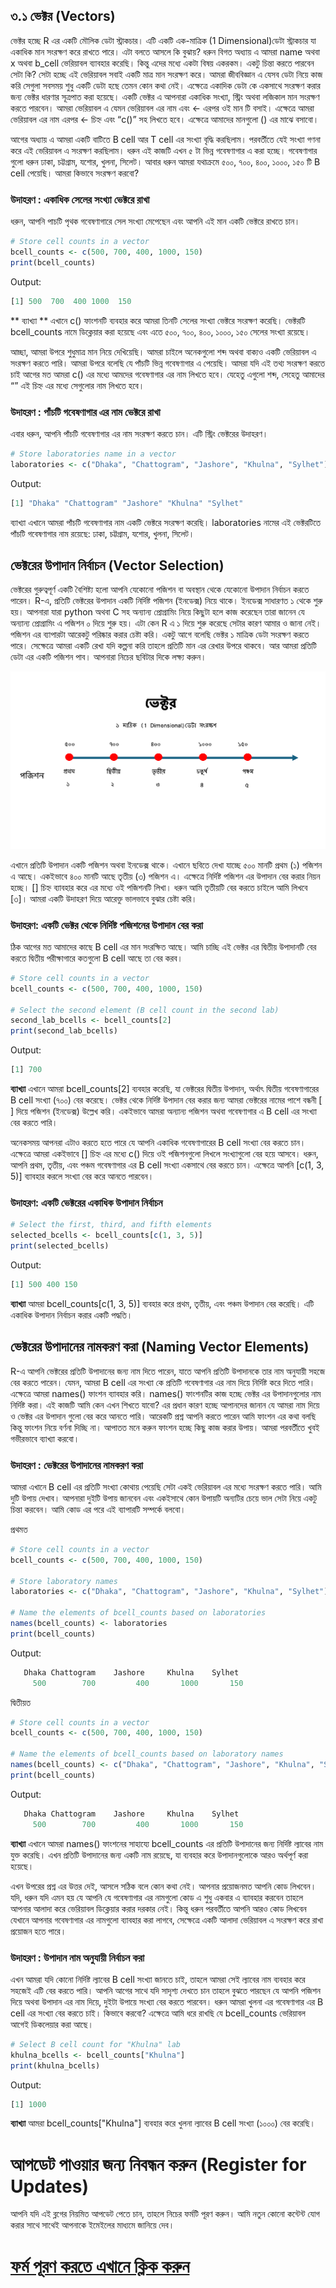 
## ৩.১ ভেক্টর (Vectors)

ভেক্টর হচ্ছে R এর একটি মৌলিক ডেটা স্ট্রাকচার। এটি একটি এক-মাত্রিক (1 Dimensional)ডেটা স্ট্রাকচার যা একাধিক মান সংরক্ষণ করে রাখতে পারে। এটা বলতে আসলে কি বুঝায়? ধরুন বিগত অধ্যায় এ আমরা name অথবা x অথবা b_cell ভেরিয়াবল ব্যাবহার করেছি। কিন্তু এদের মধ্যে একটা বিষয় একরকম। একটু চিন্তা করতে পারবেন সেটা কি? সেটা হচ্ছে এই ভেরিয়াবল সবাই একটি মাত্র মান সংরক্ষণ করে। আমরা জীববিজ্ঞান এ যেসব ডেটা নিয়ে কাজ করি সেগুলা সবসময় শুধু একটি ডেটা হছে তেমন কোন কথা নেই। এক্ষেত্রে একাদিক ডেটা কে একসাথে সংরক্ষণ করার জন্য ভেক্টর ধারণার সূত্রপাত করা হয়েছে। একটি ভেক্টর এ আপনারা একাধিক সংখ্যা, স্ট্রিং অথবা লজিকাল মান সংরক্ষণ করতে পারবেন। 
আমরা ভেরিয়াবল এ যেমন ভেরিয়াবল এর নাম এবং <- এরপর ওই মান টি বসাই। এক্ষেত্রে আমরা ভেরিয়াবল এর নাম এরপর <- চিহ্ন এবং “c()” সহ লিখতে হবে। এক্ষেত্রে আমাদের মানগুলো () এর মাঝে বসাবো।

আগের অধ্যায় এ আমরা একটি বাটিতে B cell আর T cell এর সংখ্যা বৃদ্ধি করছিলাম। পরবর্তীতে যেই সংখ্যা গণনা করে এই ভেরিয়াবল এ সংরক্ষণ করছিলাম। ধরুন এই কাজটি এখন ৫ টা ভিন্ন গবেষণাগার এ করা হচ্ছে। গবেষণাগার গুলো ধরুন ঢাকা, চট্টগ্রাম, যশোর, খুলনা, সিলেট। আবার ধরুন আমরা যথাক্রমে ৫০০, ৭০০, ৪০০, ১০০০, ১৫০ টি B cell পেয়েছি। আমরা কিভাবে সংরক্ষণ করবো? 

### উদাহরণ : একাধিক সেলের সংখ্যা ভেক্টরে রাখা
ধরুন, আপনি পাচটি  পৃথক গবেষণাগারে  সেল সংখ্যা মেপেছেন এবং আপনি এই মান একটি ভেক্টরে রাখতে চান।

```r
# Store cell counts in a vector
bcell_counts <- c(500, 700, 400, 1000, 150)
print(bcell_counts)
````
Output:
```r
[1] 500  700  400 1000  150
```
** ব্যাখ্যা ** এখানে c() ফাংশনটি ব্যবহার করে আমরা তিনটি সেলের সংখ্যা ভেক্টরে সংরক্ষণ করেছি। ভেক্টরটি bcell_counts নামে ডিক্লেয়ার করা হয়েছে এবং এতে ৫০০, ৭০০, ৪০০, ১০০০, ১৫০ সেলের সংখ্যা রয়েছে।

আচ্ছা, আমরা উপরে শুধুমাত্র মান নিয়ে দেখিয়েছি। আমরা চাইলে অনেকগুলো শব্দ অথবা বাক্যও একটি ভেরিয়াবল এ সংরক্ষণ করতে পারি। আমরা উপরে বলেছি যে পাঁচটি ভিন্ন গবেষণাগার এ পেয়েছি। আমরা যদি এই তথ্য সংরক্ষণ করতে চাই আগের মত আমরা c() এর মধ্যে আমদের গবেষণাগার এর নাম লিখতে হবে। যেহেতু এগুলো শব্দ, সেহেতু আমাদের “” এই চিহ্ন এর মধ্যে সেগুলোর নাম লিখতে হবে। 

### উদাহরণ : পাঁচটি গবেষণাগার এর নাম ভেক্টরে রাখা
এবার ধরুন, আপনি পাঁচটি গবেষণাগার এর নাম সংরক্ষণ করতে চান। এটি স্ট্রিং ভেক্টরের উদাহরণ।
```r
# Store laboratories name in a vector
laboratories <- c("Dhaka", "Chattogram", "Jashore", "Khulna", "Sylhet") print(laboratories)
``` 
Output:
```r
[1] "Dhaka" "Chattogram" "Jashore" "Khulna" "Sylhet" 
```
ব্যাখ্যা এখানে আমরা পাঁচটি গবেষণাগার নাম একটি ভেক্টরে সংরক্ষণ করেছি। laboratories নামের এই ভেক্টরটিতে পাঁচটি গবেষণাগার নাম রয়েছে: ঢাকা, চট্টগ্রাম, যশোর, খুলনা, সিলেট। 

## ভেক্টরের উপাদান নির্বাচন (Vector Selection)
ভেক্টরের গুরুত্বপূর্ণ একটি বৈশিষ্ট্য হলো আপনি যেকোনো পজিশন বা অবস্থান থেকে যেকোনো উপাদান নির্বাচন করতে পারেন। R-এ, প্রতিটি ভেক্টরের উপাদান একটি নির্দিষ্ট পজিশন (ইনডেক্স) নিয়ে থাকে। ইনডেক্স সাধারণত ১ থেকে শুরু হয়। আপনারা যারা python অথবা C সহ অন্যান্য প্রোগ্রামিং নিয়ে কিছুটা হলে কাজ করেছেন তারা জানেন যে অন্যান্য প্রোগ্রামিং এ পজিশন ০ দিয়ে শুরু হয়। এটা কেন R এ ১ দিয়ে শুরু করেছে সেটার কারণ আমার ও জানা নেই। 
পজিশন এর ব্যাপারটা আরেকটু পরিষ্কার করার চেষ্টা করি। একটু আগে বলেছি ভেক্টর ১ মাত্রিক ডেটা সংরক্ষণ করতে পারে। সেক্ষেত্রে আমরা একটি রেখা যদি কল্পনা করি তাহলে প্রতিটি মান এর রেখার উপরে থাকবে। আর আমরা প্রতিটি ডেটা এর একটি পজিশন পাব। আপনারা নিচের ছবিটার দিকে লক্ষ্য করুন। 

![ভেক্টর উপাদান](./one_dimension.png) 

এখানে প্রতিটি উপাদান একটি পজিশন অথবা ইনডেক্স থাকে। এখানে ছবিতে দেখা যাচ্ছে ৫০০ মানটি প্রথম (১) পজিশন এ আছে। একইভাবে ৪০০ মানটি আছে তৃতীয় (৩) পজিশন এ। এক্ষেত্রে নির্দিষ্ট পজিশন এর উপাদান বের করার নিয়ন হচ্ছে। [] চিহ্ন ব্যাবহার করে এর মধ্যে ওই পজিশনটি লিখা। ধরুন আমি তৃতীয়টি বের করতে চাইলে আমি লিখবে [৩]। আমরা একটি উদাহরণ দিয়ে আরেক্তু ভালভাবে বুঝার চেষ্টা করি। 

### উদাহরণ: একটি ভেক্টর থেকে নির্দিষ্ট পজিশনের উপাদান বের করা
ঠিক আগের মত আমাদের কাছে B cell এর মান সংরক্ষিত আছে। আমি চাচ্ছি এই ভেক্টর এর দ্বিতীয় 
উপাদানটি বের করতে দ্বিতীয় পরীক্ষাগারে কতগুলো B cell আছে তা বের করব।
```r
# Store cell counts in a vector
bcell_counts <- c(500, 700, 400, 1000, 150)

# Select the second element (B cell count in the second lab)
second_lab_bcells <- bcell_counts[2]
print(second_lab_bcells)
```
Output:
```r
[1] 700
```
**ব্যাখ্যা** এখানে আমরা bcell_counts[2] ব্যবহার করেছি, যা ভেক্টরের দ্বিতীয় উপাদান, অর্থাৎ দ্বিতীয় গবেষণাগারের B cell সংখ্যা (৭০০) বের করেছে। ভেক্টর থেকে নির্দিষ্ট উপাদান বের করার জন্য আমরা ভেক্টরের নামের পাশে বন্ধনী [ ] দিয়ে পজিশন (ইনডেক্স) উল্লেখ করি। একইভাবে আমরা অন্যান্য পজিশন অথবা গবেষণাগার এ B cell এর সংখ্যা বের করতে পারি। 

অনেকসময় আপনরা এটাও করতে হতে পারে যে আপনি একাধিক গবেষণাগারের B cell সংখ্যা বের করতে চান। এক্ষেত্রে আমরা একইভাবে [] চিহ্ন এর মধ্যে c() দিয়ে ওই পজিশনগুলো লিখলে সংখ্যাগুলো বের হয়ে আসবে। ধরুন, আপনি প্রথম, তৃতীয়, এবং পঞ্চম গবেষণাগার এর  B cell সংখ্যা একসাথে বের করতে চান। এক্ষেত্রে আপনি [c(1, 3, 5)] ব্যাবহার করলে সংখ্যা বের করে আনতে পারবেন। 

### উদাহরণ: একটি ভেক্টরের একাধিক উপাদান নির্বাচন
```r
# Select the first, third, and fifth elements
selected_bcells <- bcell_counts[c(1, 3, 5)]
print(selected_bcells)
```
Output:
```r
[1] 500 400 150
```
**ব্যাখ্যা** আমরা bcell_counts[c(1, 3, 5)] ব্যবহার করে প্রথম, তৃতীয়, এবং পঞ্চম উপাদান বের করেছি। এটি একাধিক উপাদান নির্বাচন করার একটি পদ্ধতি।

## ভেক্টরের উপাদানের নামকরণ করা (Naming Vector Elements)
R-এ আপনি ভেক্টরের প্রতিটি উপাদানের জন্য নাম দিতে পারেন, যাতে আপনি প্রতিটি উপাদানকে তার নাম অনুযায়ী সহজে বের করতে পারেন। যেমন, আমরা B cell এর সংখ্যা কে প্রতিটি গবেষণাগার এর নাম দিয়ে নির্দিষ্ট করে দিতে পারি। এক্ষেত্রে আমরা names() ফাংশন ব্যাবহার করি। names() ফাংশনটির কাজ হচ্ছে ভেক্টর এর উপাদানগুলোর নাম নির্দিষ্ট করা। এই কাজটি আমি কেন এখন শিখতে যাবো? এর প্রধান কারণ হচ্ছে আপানদের জানান যে আমরা নাম দিয়ে ও ভেক্টর এর উপাদান গুলো বের করে আনতে পারি। আরেকটি প্রশ্ন আপনি করতে পারেন আমি ফাংশন এর কথা বলছি কিন্তু ফাংশন নিয়ে বর্ণনা দিচ্ছি না। আপাতত মনে করুন ফাংশন হচ্ছে কিছু কাজ করার উপায়। আমরা পরবর্তীতে খুবই গভীরভাবে ব্যাখ্যা করবো। 

### উদাহরণ : ভেক্টরের উপাদানের নামকরণ করা
আমরা এখানে B cell এর প্রতিটি সংখ্যা কোথায় পেয়েছি সেটা একই ভেরিয়াবল এর মধ্যে সংরক্ষণ করতে পারি। আমি দুটি উপায় দেখাব। আপনারা দুইটি উপায় জানবেন এবং একইসাথে কোন উপায়টি অন্যটির চেয়ে ভাল সেটা নিয়ে একটু চিন্তা করবেন। আমি কোড এর পরে এই ব্যাপারটি সম্পর্কে বলবো। 

প্রথমত 
```r
# Store cell counts in a vector
bcell_counts <- c(500, 700, 400, 1000, 150)

# Store laboratory names
laboratories <- c("Dhaka", "Chattogram", "Jashore", "Khulna", "Sylhet")

# Name the elements of bcell_counts based on laboratories
names(bcell_counts) <- laboratories
print(bcell_counts)
```
Output:
```r
   Dhaka Chattogram    Jashore     Khulna    Sylhet 
     500        700        	400       1000       150 
```

দ্বিতীয়ত 
```r
# Store cell counts in a vector
bcell_counts <- c(500, 700, 400, 1000, 150)

# Name the elements of bcell_counts based on laboratory names
names(bcell_counts) <- c("Dhaka", "Chattogram", "Jashore", "Khulna", "Sylhet")
print(bcell_counts)
```
Output:
```r
   Dhaka Chattogram    Jashore     Khulna    Sylhet 
     500        700        	400       1000       150 
```
**ব্যাখ্যা** এখানে আমরা names() ফাংশনের সাহায্যে bcell_counts এর প্রতিটি উপাদানের জন্য নির্দিষ্ট ল্যাবের নাম যুক্ত করেছি। এখন প্রতিটি উপাদানের জন্য একটি নাম রয়েছে, যা ব্যবহার করে উপাদানগুলোকে আরও অর্থপূর্ণ করা হয়েছে।

এখন উপরের প্রশ্ন এর উত্তর দেই, আসলে সঠিক বলে কোন কথা নেই। আপনার প্রয়োজনমত আপনি কোড লিখবেন। যদি, ধরুন যদি এমন হয় যে আপনি যে গবেষণাগার এর নামগুলো কোড এ শুধু একবার এ ব্যাবহার করবেন তাহলে আপনার আলাদা করে ভেরিয়াবল ডিক্লেয়ার করার দরকার নেই। কিন্তু ধরুন পরবর্তীতে আপনি আরও কোড লিখবেন যেখানে আপনার গবেষণাগার এর নামগুলো ব্যাবহার করা লাগবে, সেক্ষেত্রে একটি আলাদা ভেরিয়াবল এ সংরক্ষণ করে রাখা প্রয়োজন হতে পারে। 

### উদাহরণ : উপাদান নাম অনুযায়ী নির্বাচন করা
এখন আমরা যদি কোনো নির্দিষ্ট ল্যাবের B cell সংখ্যা জানতে চাই, তাহলে আমরা সেই ল্যাবের নাম ব্যবহার করে সহজেই এটি বের করতে পারি। আপনি আগের সাথে যদি সাদৃশ্য দেখতে চান তাহলে বুঝতে পারছেন যে আপনি পজিশন দিয়ে অথবা উপাদান এর নাম দিয়ে, দুইটা উপায়ে সংখ্যা বের করতে পারবেন। ধরুন আমরা খুলনা এর গবেষণাগার এর B cell এর সংখ্যা বের করতে চাই। কিভাবে করবো? এক্ষেত্রে আমি ধরে রাখছি যে bcell_counts ভেরিয়াবল আগেই ডিকলেয়ার করা আছে। 
```r
# Select B cell count for "Khulna" lab
khulna_bcells <- bcell_counts["Khulna"]
print(khulna_bcells)
```
Output:
```r
[1] 1000
```
**ব্যাখ্যা** আমরা bcell_counts["Khulna"] ব্যবহার করে খুলনা ল্যাবের B cell সংখ্যা (১০০০) বের করেছি। 

# আপডেট পাওয়ার জন্য নিবন্ধন করুন (Register for Updates)

আপনি যদি এই ব্লগের নিয়মিত আপডেট পেতে চান, তাহলে নিচের ফর্মটি পূরণ করুন। আমি নতুন কোনো কন্টেন্ট যোগ করার সাথে সাথেই আপনাকে ইমেইলের মাধ্যমে জানিয়ে দেব।

# [**ফর্ম পূরণ করতে এখানে ক্লিক করুন**](https://forms.gle/6qyRGiE7WSpLJ9SA9)
